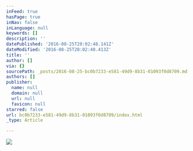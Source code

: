 ```yaml
---
inFeed: true
hasPage: true
inNav: false
inLanguage: null
keywords: []
description: ''
datePublished: '2016-08-25T20:02:48.141Z'
dateModified: '2016-08-25T20:02:40.413Z'
title: ''
author: []
via: {}
sourcePath: _posts/2016-08-25-bc0b7233-e581-49d9-8b31-01093f0d8709.md
authors: []
publisher:
  name: null
  domain: null
  url: null
  favicon: null
starred: false
url: bc0b7233-e581-49d9-8b31-01093f0d8709/index.html
_type: Article

---
```

![](https://the-grid-user-content.s3-us-west-2.amazonaws.com/f8c4a349-7e54-4ff3-ad3d-21fb95856536.png)